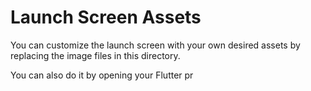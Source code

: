 # Launch Screen Assets

You can customize the launch screen with your own desired assets by replacing the image files in this directory.

You can also do it by opening your Flutter pr